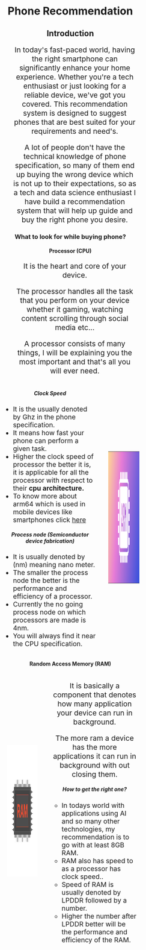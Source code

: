 <style>
    .home-content {
        width: 70%;
        margin: auto;
    }

    h1,
    h2,
    h3,
    h4,
    h5 {
        text-align: center;
    }

    p {
        font-size: 1.2rem;
        text-align: center;
    }

    .processor-content,
    .ram-content {
        display: flex;
        flex-direction: row;
        gap: 1.5rem;
    }

    .p-content li,
    .r-content li {
        font-size: 1.1rem;
    }

    .p-img-content,
    .p-content,
    .r-img-content,
    .r-content {
        margin: auto;
    }

    .p-img-content img,
    .r-img-content img {
        padding: 0.5rem;
        border-radius: 5px;
        height: 350px;
        width: 350px;
    }
</style>

<div class="home-content">
<h1> Phone Recommendation </h1>

<h2> Introduction </h2>
    
<ul>
<p>
    In today's fast-paced world, having the right smartphone can significantly enhance your home experience. Whether you're a tech enthusiast or just looking for a reliable device, we've got you covered. This recommendation system is designed to suggest phones that are best suited for your requirements and need's.
</p>
<p>
    A lot of people don't have the technical knowledge of phone specification, so many of them end up buying the wrong device which is not up to their expectations, so as a tech and data science enthusiast I have build a recommendation system that will help up guide and buy the right phone you desire.
</p>
</ul>

<h3> What to look for while buying phone? </h3>

<h4> Processor (CPU) </h4>
<ul>
    <p>
        It is the heart and core of your device.
    </p>
    <p>
        The processor handles all the task that you perform on your device whether it gaming, watching content scrolling through social media etc...
    </p>
    <p>
        A processor consists of many things, I will be explaining you the most important and that's all you will ever need.
    </p>
</ul>
<div class="processor-content">
<div class="p-content">
    <h5> Clock Speed </h5>
    <ul>
        <li> 
            It is the usually denoted by Ghz in the phone specification.
        </li>
        <li> 
            It means how fast your phone can perform a given task. 
        </li>
        <li> 
            Higher the clock speed of processor the better it is, it is applicable for all the processor with respect to their <strong>cpu architecture.</strong> 
        </li>
        <li> 
            To know more about arm64 which is used in mobile devices like smartphones click <a href="https://en.wikipedia.org/wiki/ARM_architecture_family#64/32-bit_architecture">here</a>
        </li>
    </ul>
    <h5> Process node (Semiconductor device fabrication) </h5>
    <ul>
        <li> 
            It is usually denoted by (nm) meaning nano meter.
        </li>
        <li> 
            The smaller the process node the better is the performance and efficiency of a processor. 
        </li>
        <li> 
            Currently the no going process node on which processors are made is 4nm. 
        </li>
        <li> 
            You will always find it near the CPU specification.
        </li>
    </ul>    
</div>
<div class="p-img-content">
    <img src="https://github.com/rushin236/Phone_recommendation_system/blob/main/st_static/images/processor-image.png?raw=true" alt="Processor Image">
</div>
</div>

<h4> Random Access Memory (RAM) </h4>
<div class="ram-content">
<div class="r-img-content">
    <img src="https://github.com/rushin236/Phone_recommendation_system/blob/main/st_static/images/ram-image.png?raw=true" alt="Ram Image">
</div>
<div class="r-content">
    <ul>
        <p> 
            It is basically a component that denotes how many application your device can run in background. 
        </p>
    <p> 
            The more ram a device has the more applications it can run in background with out closing them. 
    </p>
    <h5> How to get the right one? </h5>
        <ul>
            <li> 
                In todays world with applications using AI and so many other technologies, my recommendation is to go with at least 8GB RAM.
            </li>
            <li> 
                RAM also has speed to as a processor has clock speed.. 
            </li>
            <li> 
                Speed of RAM is usually denoted by LPDDR followed by a number. 
            </li>
            <li> 
                Higher the number after LPDDR better will be the performance and efficiency of the RAM.
            </li>
        </ul>  
    </ul>
</div>
</div>
</div>
